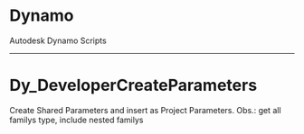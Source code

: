 # Dynamo
Autodesk Dynamo Scripts
______________________________________________________________________________________________________
# Dy_DeveloperCreateParameters
Create Shared Parameters and insert as Project Parameters.
Obs.: get all familys type, include nested familys
